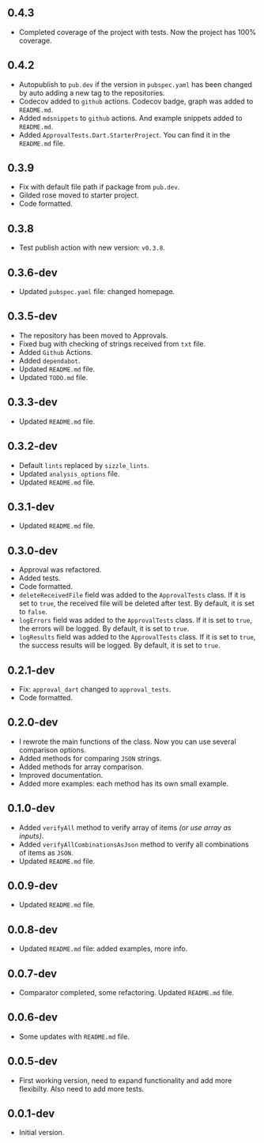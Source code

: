## 0.4.3

- Completed coverage of the project with tests. Now the project has 100% coverage.

## 0.4.2

- Autopublish to `pub.dev` if the version in `pubspec.yaml` has been changed by auto adding a new tag to the repositories.
- Codecov added to `github` actions. Codecov badge, graph was added to `README.md`.
- Added `mdsnippets` to `github` actions. And example snippets added to `README.md`.
- Added `ApprovalTests.Dart.StarterProject`. You can find it in the `README.md` file.

## 0.3.9

- Fix with default file path if package from `pub.dev`.
- Gilded rose moved to starter project.
- Code formatted.

## 0.3.8

- Test publish action with new version: `v0.3.8`.

## 0.3.6-dev

- Updated `pubspec.yaml` file: changed homepage.

## 0.3.5-dev

- The repository has been moved to Approvals.
- Fixed bug with checking of strings received from `txt` file.
- Added `Github` Actions.
- Added `dependabot`.
- Updated `README.md` file.
- Updated `TODO.md` file.


## 0.3.3-dev

- Updated `README.md` file.

## 0.3.2-dev

- Default `lints` replaced by `sizzle_lints`.
- Updated `analysis_options` file.
- Updated `README.md` file.

## 0.3.1-dev

- Updated `README.md` file.

## 0.3.0-dev

- Approval was refactored.
- Added tests.
- Code formatted.
- `deleteReceivedFile` field was added to the `ApprovalTests` class. If it is set to `true`, the received file will be deleted after test. By default, it is set to `false`.
- `logErrors` field was added to the `ApprovalTests` class. If it is set to `true`, the errors will be logged. By default, it is set to `true`.
- `logResults` field was added to the `ApprovalTests` class. If it is set to `true`, the success results will be logged. By default, it is set to `true`.

## 0.2.1-dev

- Fix: `approval_dart` changed to `approval_tests`.
- Code formatted.

## 0.2.0-dev

- I rewrote the main functions of the class. Now you can use several comparison options.
- Added methods for comparing `JSON` strings.
- Added methods for array comparison.
- Improved documentation.
- Added more examples: each method has its own small example.

## 0.1.0-dev

- Added `verifyAll` method to verify array of items *(or use array as inputs)*.
- Added `verifyAllCombinationsAsJson` method to verify all combinations of items as `JSON`.
- Updated `README.md` file.

## 0.0.9-dev

- Updated `README.md` file.

## 0.0.8-dev

- Updated `README.md` file: added examples, more info.

## 0.0.7-dev

- Comparator completed, some refactoring. Updated `README.md` file.

## 0.0.6-dev

- Some updates with `README.md` file.

## 0.0.5-dev

- First working version, need to expand functionality and add more flexibilty. Also need to add more tests.

## 0.0.1-dev

- Initial version.
